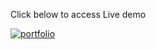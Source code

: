 Click below to access Live demo
 
[![portfolio](https://cdn.dribbble.com/users/153771/screenshots/2462160/live.gif)](https://gowthamcrud.netlify.app) 
